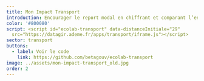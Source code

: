 ```yaml
---
title: Mon Impact Transport
introduction: Encourager le report modal en chiffrant et comparant l’ensemble des modes de transport
color: '#800080'
script: <script id="ecolab-transport" data-distanceInitiale="29"
  src="https://datagir.ademe.fr/apps/transport/iframe.js"></script>
sector: transport
buttons:
  - label: Voir le code
    link: https://github.com/betagouv/ecolab-transport
image: ../assets/mon-impact-transport_old.jpg
order: 2
---
```


